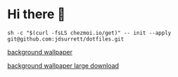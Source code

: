 # Hi there 👋

```shell
sh -c "$(curl -fsLS chezmoi.io/get)" -- init --apply git@github.com:jdsurrett/dotfiles.git
```
[background wallpaper](https://www.reddit.com/r/wallpaper/comments/uzdtqi/futurist_city_3840x2160)

[background wallpaper large download](https://i.redd.it/ug7hy525o4291.jpg)
